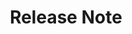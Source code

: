 ﻿---
title: Release Note
second_title: Aspose.Cells Cloud Documen
type: docs
url: /sv/release-notes/
description: Aspose.Cells Cloud stöder Excel för att skapa, konvertera, sammanfoga, dela, skydda, inre objektoperation och så vidare
weight: 40
kwords: Excel, Office Cloud, REST API, Spreadsheet, PDF, CSV, Json, Markdwon, Release Notes
---
